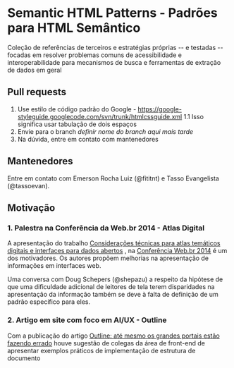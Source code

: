 Semantic HTML Patterns - Padrões para HTML Semântico
===============================================================================
Coleção de referências de terceiros e estratégias próprias -- e testadas -- 
focadas em resolver problemas comuns de acessibilidade e interoperabilidade
para mecanismos de busca e ferramentas de extração de dados em geral

## Pull requests
1. Use estilo de código padrão do Google - https://google-styleguide.googlecode.com/svn/trunk/htmlcssguide.xml
1.1 Isso significa usar tabulação de dois espaços
2. Envie para o branch _definir nome do branch aqui mais tarde_
3. Na dúvida, entre em contato com mantenedores

## Mantenedores
Entre em contato com Emerson Rocha Luiz (@fititnt) e Tasso Evangelista 
(@tassoevan).

## Motivação

### 1. Palestra na Conferência da Web.br 2014 - Atlas Digital
A apresentação do trabalho [Considerações técnicas para atlas temáticos digitais e interfaces para dados abertos](http://pt.slideshare.net/alligoweb/webbr2014-atlas-e-interfaces-para-dados-abertos)
, na [Conferência Web.br 2014](http://conferenciaweb.w3c.br/) é um dos 
motivadores. Os autores propõem melhorias na apresentação de informações em 
interfaces web.

Uma conversa com Doug Schepers (@shepazu) a respeito da hipótese de que 
uma dificuldade adicional de leitores de tela terem disparidades na 
apresentação da informação também se deve à falta de definição de um padrão 
específico para eles.


### 2. Artigo em site com foco em AI/UX - Outline
Com a publicação do artigo [Outline: até mesmo os grandes portais estão fazendo errado](http://www.uxdesign.blog.br/arquitetura-de-informacao/html-outline/) 
houve sugestão de colegas da área de front-end de apresentar exemplos 
práticos de implementação de estrutura de documento